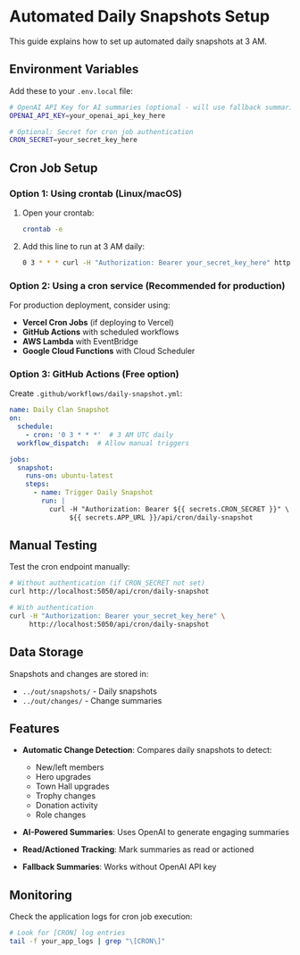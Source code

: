 # Automated Daily Snapshots Setup

This guide explains how to set up automated daily snapshots at 3 AM.

## Environment Variables

Add these to your `.env.local` file:

```bash
# OpenAI API Key for AI summaries (optional - will use fallback summaries if not provided)
OPENAI_API_KEY=your_openai_api_key_here

# Optional: Secret for cron job authentication
CRON_SECRET=your_secret_key_here
```

## Cron Job Setup

### Option 1: Using crontab (Linux/macOS)

1. Open your crontab:
   ```bash
   crontab -e
   ```

2. Add this line to run at 3 AM daily:
   ```bash
   0 3 * * * curl -H "Authorization: Bearer your_secret_key_here" http://localhost:5050/api/cron/daily-snapshot
   ```

### Option 2: Using a cron service (Recommended for production)

For production deployment, consider using:
- **Vercel Cron Jobs** (if deploying to Vercel)
- **GitHub Actions** with scheduled workflows
- **AWS Lambda** with EventBridge
- **Google Cloud Functions** with Cloud Scheduler

### Option 3: GitHub Actions (Free option)

Create `.github/workflows/daily-snapshot.yml`:

```yaml
name: Daily Clan Snapshot
on:
  schedule:
    - cron: '0 3 * * *'  # 3 AM UTC daily
  workflow_dispatch:  # Allow manual triggers

jobs:
  snapshot:
    runs-on: ubuntu-latest
    steps:
      - name: Trigger Daily Snapshot
        run: |
          curl -H "Authorization: Bearer ${{ secrets.CRON_SECRET }}" \
               ${{ secrets.APP_URL }}/api/cron/daily-snapshot
```

## Manual Testing

Test the cron endpoint manually:

```bash
# Without authentication (if CRON_SECRET not set)
curl http://localhost:5050/api/cron/daily-snapshot

# With authentication
curl -H "Authorization: Bearer your_secret_key_here" \
     http://localhost:5050/api/cron/daily-snapshot
```

## Data Storage

Snapshots and changes are stored in:
- `../out/snapshots/` - Daily snapshots
- `../out/changes/` - Change summaries

## Features

- **Automatic Change Detection**: Compares daily snapshots to detect:
  - New/left members
  - Hero upgrades
  - Town Hall upgrades
  - Trophy changes
  - Donation activity
  - Role changes

- **AI-Powered Summaries**: Uses OpenAI to generate engaging summaries
- **Read/Actioned Tracking**: Mark summaries as read or actioned
- **Fallback Summaries**: Works without OpenAI API key

## Monitoring

Check the application logs for cron job execution:
```bash
# Look for [CRON] log entries
tail -f your_app_logs | grep "\[CRON\]"
```
